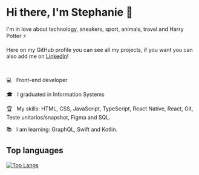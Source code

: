 # Hi there, I'm Stephanie 👋

I'm in love about technology, sneakers, sport, animals, travel and Harry Potter ⚡

Here on my GitHub profile you can see all my projects, if you want you can also add me on [LinkedIn](https://www.linkedin.com/in/stephanie-nascimento-71ab51152/)!

</br>

💻  &nbsp; Front-end developer

🎓 &nbsp; I graduated in Information Systems

🏆 &nbsp; My skills: HTML, CSS, JavaScript, TypeScript, React Native, React, Git, Teste unitarios/snapshot, Figma and SQL.

📚 &nbsp; I am learning: GraphQL, Swift and Kotlin.

## Top languages
[![Top Langs](https://github-readme-stats.vercel.app/api/top-langs/?username=anuraghazra&layout=compact)](https://github.com/anuraghazra/github-readme-stats)
